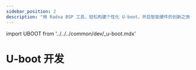 ```yaml
---
sidebar_position: 2
description: "用 Radxa BSP 工具，轻松构建个性化 U-boot，开启智能硬件的创新之旅"
---
```


import UBOOT from '../../../common/dev/\_u-boot.mdx'

# U-boot 开发

<UBOOT model="Radxa ROCK 5B" profile="rknext" product="rock-5b"/>
